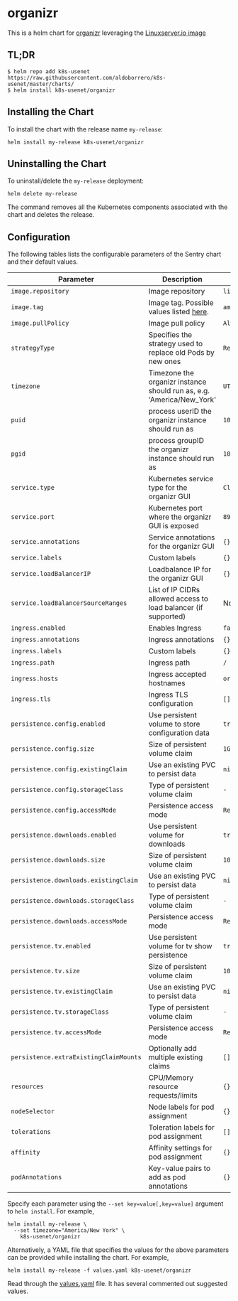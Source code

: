 # organizr

This is a helm chart for [organizr](https://github.com/organizr/organizr/) leveraging the [Linuxserver.io image](https://hub.docker.com/r/linuxserver/organizr/)

## TL;DR

```shell
$ helm repo add k8s-usenet https://raw.githubusercontent.com/aldoborrero/k8s-usenet/master/charts/
$ helm install k8s-usenet/organizr
```

## Installing the Chart

To install the chart with the release name `my-release`:

```console
helm install my-release k8s-usenet/organizr
```

## Uninstalling the Chart

To uninstall/delete the `my-release` deployment:

```console
helm delete my-release
```

The command removes all the Kubernetes components associated with the chart and deletes the release.

## Configuration

The following tables lists the configurable parameters of the Sentry chart and their default values.

| Parameter                              | Description                                                                                    | Default                |
| -------------------------------------- | ---------------------------------------------------------------------------------------------- | ---------------------- |
| `image.repository`                     | Image repository                                                                               | `linuxserver/organizr` |
| `image.tag`                            | Image tag. Possible values listed [here](https://hub.docker.com/r/linuxserver/organizr/tags/). | `amd64-latest`         |
| `image.pullPolicy`                     | Image pull policy                                                                              | `Always`               |
| `strategyType`                         | Specifies the strategy used to replace old Pods by new ones                                    | `Recreate`             |
| `timezone`                             | Timezone the organizr instance should run as, e.g. 'America/New_York'                          | `UTC`                  |
| `puid`                                 | process userID the organizr instance should run as                                             | `1001`                 |
| `pgid`                                 | process groupID the organizr instance should run as                                            | `1001`                 |
| `service.type`                         | Kubernetes service type for the organizr GUI                                                   | `ClusterIP`            |
| `service.port`                         | Kubernetes port where the organizr GUI is exposed                                              | `8989`                 |
| `service.annotations`                  | Service annotations for the organizr GUI                                                       | `{}`                   |
| `service.labels`                       | Custom labels                                                                                  | `{}`                   |
| `service.loadBalancerIP`               | Loadbalance IP for the organizr GUI                                                            | `{}`                   |
| `service.loadBalancerSourceRanges`     | List of IP CIDRs allowed access to load balancer (if supported)                                | None                   |
| `ingress.enabled`                      | Enables Ingress                                                                                | `false`                |
| `ingress.annotations`                  | Ingress annotations                                                                            | `{}`                   |
| `ingress.labels`                       | Custom labels                                                                                  | `{}`                   |
| `ingress.path`                         | Ingress path                                                                                   | `/`                    |
| `ingress.hosts`                        | Ingress accepted hostnames                                                                     | `organizr.local`       |
| `ingress.tls`                          | Ingress TLS configuration                                                                      | `[]`                   |
| `persistence.config.enabled`           | Use persistent volume to store configuration data                                              | `true`                 |
| `persistence.config.size`              | Size of persistent volume claim                                                                | `1Gi`                  |
| `persistence.config.existingClaim`     | Use an existing PVC to persist data                                                            | `nil`                  |
| `persistence.config.storageClass`      | Type of persistent volume claim                                                                | `-`                    |
| `persistence.config.accessMode`        | Persistence access mode                                                                        | `ReadWriteOnce`        |
| `persistence.downloads.enabled`        | Use persistent volume for downloads                                                            | `true`                 |
| `persistence.downloads.size`           | Size of persistent volume claim                                                                | `10Gi`                 |
| `persistence.downloads.existingClaim`  | Use an existing PVC to persist data                                                            | `nil`                  |
| `persistence.downloads.storageClass`   | Type of persistent volume claim                                                                | `-`                    |
| `persistence.downloads.accessMode`     | Persistence access mode                                                                        | `ReadWriteOnce`        |
| `persistence.tv.enabled`               | Use persistent volume for tv show persistence                                                  | `true`                 |
| `persistence.tv.size`                  | Size of persistent volume claim                                                                | `10Gi`                 |
| `persistence.tv.existingClaim`         | Use an existing PVC to persist data                                                            | `nil`                  |
| `persistence.tv.storageClass`          | Type of persistent volume claim                                                                | `-`                    |
| `persistence.tv.accessMode`            | Persistence access mode                                                                        | `ReadWriteOnce`        |
| `persistence.extraExistingClaimMounts` | Optionally add multiple existing claims                                                        | `[]`                   |
| `resources`                            | CPU/Memory resource requests/limits                                                            | `{}`                   |
| `nodeSelector`                         | Node labels for pod assignment                                                                 | `{}`                   |
| `tolerations`                          | Toleration labels for pod assignment                                                           | `[]`                   |
| `affinity`                             | Affinity settings for pod assignment                                                           | `{}`                   |
| `podAnnotations`                       | Key-value pairs to add as pod annotations                                                      | `{}`                   |

Specify each parameter using the `--set key=value[,key=value]` argument to `helm install`. For example,

```console
helm install my-release \
  --set timezone="America/New York" \
    k8s-usenet/organizr
```

Alternatively, a YAML file that specifies the values for the above parameters can be provided while installing the chart. For example,

```console
helm install my-release -f values.yaml k8s-usenet/organizr
```

Read through the [values.yaml](values.yaml) file. It has several commented out suggested values.
